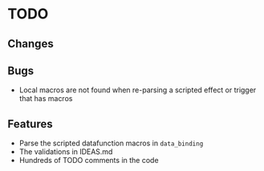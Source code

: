 # TODO

## Changes

## Bugs

* Local macros are not found when re-parsing a scripted effect or trigger that has macros

## Features

* Parse the scripted datafunction macros in `data_binding`
* The validations in IDEAS.md
* Hundreds of TODO comments in the code
